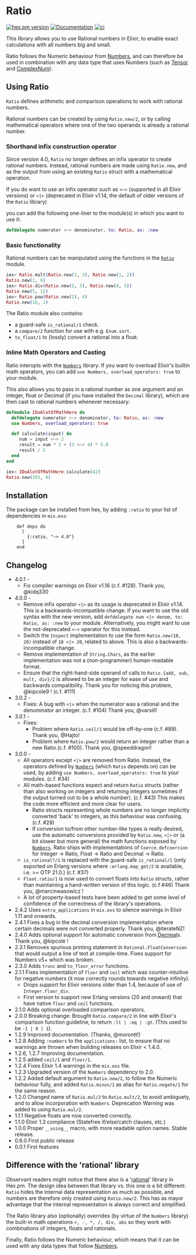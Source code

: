 # Ratio


[![hex.pm version](https://img.shields.io/hexpm/v/ratio.svg)](https://hex.pm/packages/ratio)
[![Documentation](https://img.shields.io/badge/hexdocs-latest-blue.svg)](https://hexdocs.pm/ratio/index.html)
[![ci](https://github.com/Qqwy/elixir-rational/actions/workflows/ci.yml/badge.svg)](https://github.com/Qqwy/elixir-rational/actions/workflows/ci.yml)

This library allows you to use Rational numbers in Elixir, to enable exact calculations with all numbers big and small.

Ratio follows the Numeric behaviour from [Numbers](https://github.com/Qqwy/elixir_number), and can therefore be used in combination with any data type that uses Numbers (such as [Tensor](https://hex.pm/packages/tensor) and [ComplexNum](https://github.com/Qqwy/elixir_complex_num)).

## Using Ratio

`Ratio` defines arithmetic and comparison operations to work with rational numbers.

Rational numbers can be created by using `Ratio.new/2`,
or by calling mathematical operators where one of the two operands is already a rational number.


### Shorthand infix construction operator

Since version 4.0, `Ratio` no longer defines an infix operator to create rational numbers.
Instead, rational numbers are made using `Ratio.new`,
and as the output from using an existing `Ratio` struct with a mathematical operation.

If you do want to use an infix operator such as
`<~>` (supported in all Elixir versions)
or `<|>` (deprecated in Elixir v1.14, the default of older versions of the `Ratio` library)

you can add the following one-liner to the module(s) in which you want to use it:

```elixir
defdelegate numerator <~> denominator, to: Ratio, as: :new
```

### Basic functionality

Rational numbers can be manipulated using the functions in the [`Ratio`](https://hexdocs.pm/ratio/Ratio.html) module.

```elixir
iex> Ratio.mult(Ratio.new(1, 3), Ratio.new(1, 2))
Ratio.new(1, 6)
iex> Ratio.div(Ratio.new(2, 3), Ratio.new(8, 5))
Ratio.new(5, 12)
iex> Ratio.pow(Ratio.new(2), 4)
Ratio.new(16, 1)
```

The Ratio module also contains:
- a guard-safe `is_rational/1` check.
- a `compare/2` function for use with e.g. `Enum.sort`.
- `to_float/1` to (lossly) convert a rational into a float.

### Inline Math Operators and Casting

Ratio interopts with the [`Numbers`](https://github.com/Qqwy/elixir-number) library:
If you want to overload Elixir's builtin math operators, 
you can add `use Numbers, overload_operators: true` to your module.

This also allows you to pass in a rational number as one argument
and an integer, float or Decimal (if you have installed the `Decimal` library),
which are then cast to rational numbers whenever necessary:

``` elixir
defmodule IDoAlotOfMathHere do
  defdelegate numerator <~> denominator, to: Ratio, as: :new
  use Numbers, overload_operators: true

  def calculate(input) do
     num = input <~> 2
     result = num * 2 + (3 <~> 4) * 5.0
     result / 2
  end
end

```

``` elixir
iex> IDoAlotOfMathHere.calculate(42)
Ratio.new(183, 8)
```


## Installation

  The package can be installed from hex, by adding `:ratio` to your list of dependencies in `mix.exs`:

        def deps do
          [
            {:ratio, "~> 4.0"}
          ]
        end



## Changelog
- 4.0.1 - 
  - Fix compiler warnings on Elixir v1.16 (c.f. #128). Thank you, @kidq330
- 4.0.0 - 
  - Remove infix operator `<|>` as its usage is deprecated in Elixir v1.14. This is a backwards-incompatible change. If you want to use the old syntax with the new version, add `defdelegate num <|> denom, to: Ratio, as: :new` to your module. Alternatively, you might want to use the not-deprecated `<~>` operator for this instead.
  - Switch the `Inspect` implementation to use the form `Ratio.new(10, 20)` instead of `10 <|> 20`, related to above. This is also a backwards-incompatible change.
  - Remove implementation of `String.Chars`, as the earlier implementation was not a (non-programmer) human-readable format.
  - Ensure that the right-hand-side operand of calls to `Ratio.{add, sub, mult, div}/2` is allowed to be an integer for ease of use and backwards compatibility. Thank you for noticing this problem, @kipcole9 ! (c.f. #111)
- 3.0.2 - 
  - Fixes: A bug with `<|>` when the numerator was a rational and the denuminator an integer. (c.f. #104) Thank you, @varsill!
- 3.0.1 -
  - Fixes:
    - Problem where `Ratio.ceil/1` would be off-by-one (c.f. #89). Thank you, @Hajto!
    - Problem where `Ratio.pow/2` would return an integer rather than a new Ratio.(c.f. #100). Thank you, @speeddragon!
- 3.0.0 - 
  - All operators except `<|>` are removed from Ratio. Instead, the operators defined by [`Numbers`](https://github.com/Qqwy/elixir-number) (which `Ratio` depends on) can be used, by adding `use Numbers, overload_operators: true` to your modules. (c.f. #34)
  - All math-based functions expect and return `Ratio` structs (rather than also working on integers and returning integers sometimes if the output turned out to be a whole number).  (c.f. #43)
    This makes the code more efficient and more clear for users.
    - Ratio structs representing whole numbers are no longer implicitly converted 'back' to integers, as this behaviour was confusing. (c.f. #28)
    - If conversion to/from other number-like types is really desired, 
      use the automatic conversions provided by `Ratio.new`, `<|>` 
      or (a bit slower but more general) the math functions exposed by [`Numbers`](https://github.com/Qqwy/elixir-number).
      Ratio ships with implementations of `Coerce.defcoercion` for Integer -> Ratio, Float -> Ratio and Decimal -> Ratio.
  - `is_rational?/1` is replaced with the guard-safe `is_rational/1` (only exported on Erlang versions where `:erlang.map_get/2` is available, i.e. >= OTP 21.0.) (c.f. #37)
  - `Float.ratio/1` is now used to convert floats into `Ratio` structs, rather than maintaining a hand-written version of this logic. (c.f #46) Thank you, @marcinwasowicz !
  - A lot of property-based tests have been added to get some level of confidence of the correctness of the library's operations.
- 2.4.2 Uses `extra_applications` in `mix.exs` to silence warnings in Elixir 1.11 and onwards.
- 2.4.1 Fixes a bug in the decimal conversion implementation where certain decimals were not converted properly. Thank you, @iterateNZ!
- 2.4.0 Adds optional support for automatic conversion from [Decimal](https://github.com/ericmj/decimal)s. Thank you, @kipcole !
- 2.3.1 Removes spurious printing statement in `Rational.FloatConversion` that would output a line of text at compile-time. Fixes support for Numbers v5+ which was broken.
- 2.3.0 Adds `trunc` and `to_floor_error` functions.
- 2.1.1 Fixes implementation of `floor` and `ceil` which was counter-intuitive for negative numbers (it now correctly rounds towards negative infinity). 
  - Drops support for Elixir versions older than 1.4, because of use of `Integer.floor_div`.
  - First version to support new Erlang versions (20 and onward) that have native `floor` and `ceil` functions.
- 2.1.0 Adds optional overloaded comparison operators.
- 2.0.0 Breaking change: Brought `Ratio.compare/2` in line with Elixir's comparison function guideline, to return `:lt | :eq | :gt`. (This used to be `-1 | 0 | 1`).
- 1.2.9 Improved documentation. (Thanks, @morontt!)
- 1.2.8 Adding `:numbers` to the `applications:` list, to ensure that no warnings are thrown when building releases on Elixir < 1.4.0.
- 1.2.6, 1.2.7 Improving documentation.
- 1.2.5 added `ceil/1` and `floor/1`.
- 1.2.4 Fixes Elixir 1.4 warnings in the `mix.exs` file.
- 1.2.3 Upgraded version of the `Numbers` dependency to 2.0.
- 1.2.2 Added default argument to `Ratio.new/2`, to follow the Numeric behaviour fully, and added `Ratio.minus/1` as alias for `Ratio.negate/1` for the same reason.
- 1.2.0 Changed name of `Ratio.mul/2` to `Ratio.mult/2`, to avoid ambiguety, and to allow incorporation with `Numbers`. Deprecation Warning was added to using `Ratio.mul/2`.
- 1.1.1 Negative floats are now converted correctly.
- 1.1.0 Elixir 1.3 compliance (Statefree if/else/catch clauses, etc.)
- 1.0.0 Proper `__using__` macro, with more readable option names. Stable release.
- 0.6.0 First public release
- 0.0.1 First features


## Difference with the 'rational' library

Observant readers might notice that there also is a '[rational](https://hex.pm/packages/rational)' library in Hex.pm. The design idea between that library vs. this one is a bit different: `Ratio` hides the internal data representation as much as possible, and numbers are therefore only created using `Ratio.new/2`. This has as mayor advantage that the internal representation is always correct and simplified.

The Ratio library also (optionally) overrides (by virtue of the `Numbers` library) the built-in math operations `+, -, *, /, div, abs` so they work with combinations of integers, floats and rationals.

Finally, Ratio follows the Numeric behaviour, which means that it can be used with any data types that follow [Numbers](https://github.com/Qqwy/elixir_number).

